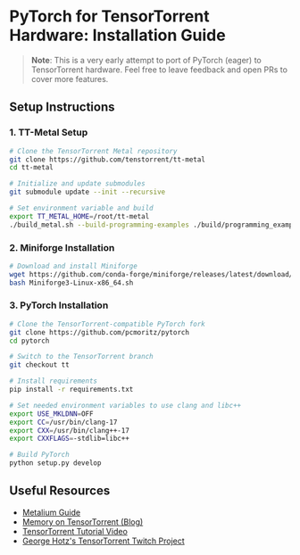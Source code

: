 # PyTorch for TensorTorrent Hardware: Installation Guide

> **Note**: This is a very early attempt to port of PyTorch (eager) to TensorTorrent hardware. Feel free to leave feedback and open PRs to cover more features.

## Setup Instructions

### 1. TT-Metal Setup
```bash
# Clone the TensorTorrent Metal repository
git clone https://github.com/tenstorrent/tt-metal
cd tt-metal

# Initialize and update submodules
git submodule update --init --recursive

# Set environment variable and build
export TT_METAL_HOME=/root/tt-metal
./build_metal.sh --build-programming-examples ./build/programming_examples/eltwise_binary
```

### 2. Miniforge Installation
```bash
# Download and install Miniforge
wget https://github.com/conda-forge/miniforge/releases/latest/download/Miniforge3-Linux-x86_64.sh
bash Miniforge3-Linux-x86_64.sh
```

### 3. PyTorch Installation
```bash
# Clone the TensorTorrent-compatible PyTorch fork
git clone https://github.com/pcmoritz/pytorch
cd pytorch

# Switch to the TensorTorrent branch
git checkout tt

# Install requirements
pip install -r requirements.txt

# Set needed environment variables to use clang and libc++
export USE_MKLDNN=OFF
export CC=/usr/bin/clang-17
export CXX=/usr/bin/clang++-17
export CXXFLAGS=-stdlib=libc++

# Build PyTorch
python setup.py develop
```

## Useful Resources

- [Metalium Guide](https://github.com/tenstorrent/tt-metal/blob/main/METALIUM_GUIDE.md)
- [Memory on TensorTorrent (Blog)](https://clehaxze.tw/gemlog/2025/03-17-memory-on-tenstorrent.gmi)
- [TensorTorrent Tutorial Video](https://www.youtube.com/watch?v=Fjyw5L5aQsQ)
- [George Hotz's TensorTorrent Twitch Project](https://github.com/geohot/tt-twitch)
